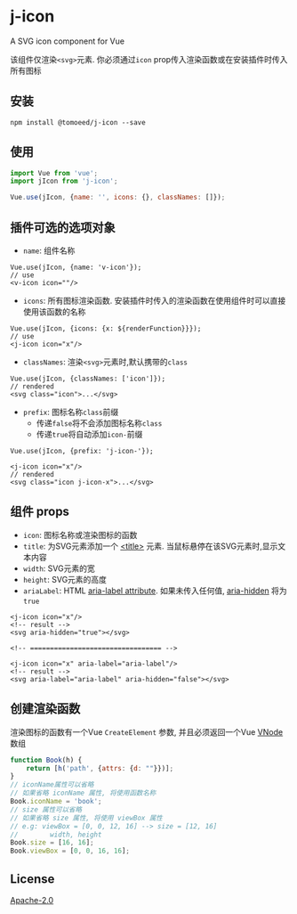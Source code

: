 # j-icon
A SVG icon component for Vue

该组件仅渲染`<svg>`元素. 你必须通过`icon` prop传入渲染函数或在安装插件时传入所有图标

## 安装
```text
npm install @tomoeed/j-icon --save
```

## 使用
```javascript
import Vue from 'vue';
import jIcon from 'j-icon';

Vue.use(jIcon, {name: '', icons: {}, classNames: []});
```

## 插件可选的选项对象
- `name`: 组件名称
```vue
Vue.use(jIcon, {name: 'v-icon'});
// use
<v-icon icon=""/>
```

- `icons`: 所有图标渲染函数. 安装插件时传入的渲染函数在使用组件时可以直接使用该函数的名称
```vue
Vue.use(jIcon, {icons: {x: ${renderFunction}}});
// use
<j-icon icon="x"/>
```

- `classNames`: 渲染`<svg>`元素时,默认携带的`class`
```vue
Vue.use(jIcon, {classNames: ['icon']});
// rendered
<svg class="icon">...</svg>
```

- `prefix`: 图标名称`class`前缀
  - 传递`false`将不会添加图标名称`class`
  - 传递`true`将自动添加`icon-`前缀

```vue
Vue.use(jIcon, {prefix: 'j-icon-'});

<j-icon icon="x"/>
// rendered
<svg class="icon j-icon-x">...</svg>
```

## 组件 props
- `icon`: 图标名称或渲染图标的函数
- `title`: 为SVG元素添加一个 [&lt;title&gt;](https://developer.mozilla.org/en-US/docs/Web/SVG/Element/title) 元素. 当鼠标悬停在该SVG元素时,显示文本内容
- `width`: SVG元素的宽
- `height`: SVG元素的高度
- `ariaLabel`:
HTML [aria-label attribute](https://developer.mozilla.org/en-US/docs/Web/Accessibility/ARIA/ARIA_Techniques/Using_the_aria-label_attribute).
如果未传入任何值, [aria-hidden](https://developer.mozilla.org/en-US/docs/Web/Accessibility/ARIA/ARIA_Techniques/Using_the_aria-hidden_attribute) 将为`true`
```vue
<j-icon icon="x"/>
<!-- result -->
<svg aria-hidden="true"></svg>

<!-- ================================= -->

<j-icon icon="x" aria-label="aria-label"/>
<!-- result -->
<svg aria-label="aria-label" aria-hidden="false"></svg>
```

## 创建渲染函数
渲染图标的函数有一个Vue `CreateElement` 参数, 并且必须返回一个Vue [VNode](https://github.com/vuejs/vue/blob/dev/src/core/vdom/vnode.js) 数组
```javascript
function Book(h) {
    return [h('path', {attrs: {d: ""}})];
}
// iconName属性可以省略
// 如果省略 iconName 属性, 将使用函数名称
Book.iconName = 'book';
// size 属性可以省略
// 如果省略 size 属性, 将使用 viewBox 属性
// e.g: viewBox = [0, 0, 12, 16] --> size = [12, 16]
//        width, height
Book.size = [16, 16];
Book.viewBox = [0, 0, 16, 16];
```

## License
[Apache-2.0](https://github.com/meshareL/j-icon/blob/master/LICENSE)